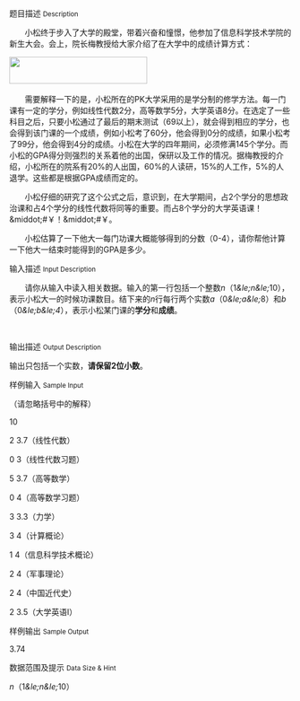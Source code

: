 <div class="panel panel-default">
<div class="area-title">
<span>
题目描述
<small>Description</small>
</span></div>
<div class="panel-body">

<p>       小松终于步入了大学的殿堂，带着兴奋和憧憬，他参加了信息科学技术学院的新生大会。会上，院长梅教授给大家介绍了在大学中的成绩计算方式：</p><p style=""><span style=""><img height="48" src="../../../media/image/problem/1023.jpg" width="246"> </span></p><p>       需要解释一下的是，小松所在的PK大学采用的是学分制的修学方法。每一门课有一定的学分，例如线性代数2分，高等数学5分，大学英语8分。在选定了一些科目之后，只要小松通过了最后的期末测试（69以上），就会得到相应的学分，也会得到该门课的一个成绩，例如小松考了60分，他会得到0分的成绩，如果小松考了99分，他会得到4分的成绩。小松在大学的四年期间，必须修满145个学分。而小松的GPA得分则强烈的关系着他的出国，保研以及工作的情况。据梅教授的介绍，小松所在的院系有20%的人出国，60%的人读研，15%的人工作，5%的人退学。这些都是根据GPA成绩而定的。</p><p>       小松仔细的研究了这个公式之后，意识到，在大学期间，占2个学分的思想政治课和占4个学分的线性代数将同等的重要。而占8个学分的大学英语课！&amp;middot;#￥！&amp;middot;#￥。</p><p>       小松估算了一下他大一每门功课大概能够得到的分数（0-4），请你帮他计算一下他大一结束时能得到的GPA是多少。</p>

</div>
</div>

<div class="panel panel-default">
<div class="area-title">
<span>
输入描述
<small>Input Description</small>
</span></div>
<div class="panel-body">
<p>       请你从输入中读入相关数据。输入的第一行包括一个整数<em>n</em>（1<em>&amp;le;</em><em>n</em><em>&amp;le;</em>10），表示小松大一的时候功课数目。结下来的<em>n</em>行每行两个实数<em>a</em>（0<em>&amp;le;</em><em>a</em><em>&amp;le;</em>8）和<em>b</em>（0<em>&amp;le;</em><em>b</em><em>&amp;le;</em><em>4</em>），表示小松某门课的<strong>学分</strong>和<strong>成绩</strong>。</p><p> </p>

</div>
</div>
<div  class="panel panel-default">
<div class="area-title">
<span>
输出描述
<small>Output Description</small>
</span></div>
<div class="panel-body">

<p>输出只包括一个实数，<strong>请保留</strong><strong>2</strong><strong>位小数</strong>。</p>

</div>
</div>


<div class="panel panel-default">
<div class="area-title">
<span>
样例输入
<small>Sample Input</small>
</span></div>
<div class="panel-body">
<p>（请忽略括号中的解释）</p><p>10</p><p>2 3.7（线性代数）</p><p>0 3（线性代数习题）</p><p>5 3.7（高等数学）</p><p>0 4（高等数学习题）</p><p>3 3.3（力学）</p><p>3 4（计算概论）</p><p>1 4（信息科学技术概论）</p><p>2 4（军事理论）</p><p>2 4（中国近代史）</p><p>2 3.5（大学英语I）</p>

</div>
</div>

<div class="panel panel-default">
<div class="area-title">
<span>
样例输出
<small>Sample Output</small>
</span></div>
<div class="panel-body">
<p>3.74</p>

</div>
</div>

<div class="panel panel-default">
<div class="area-title">
<span>
数据范围及提示
<small>Data Size & Hint</small>
</span></div>
<div class="panel-body">
<p><em>n</em>（1<em>&amp;le;</em><em>n</em><em>&amp;le;</em>10）</p>
</div>
</div>